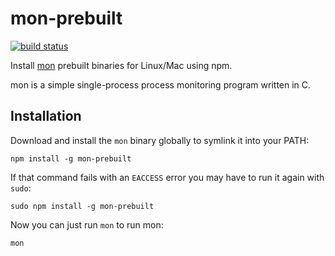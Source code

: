 # mon-prebuilt

[![build status](http://img.shields.io/travis/maxogden/mon-prebuilt.svg?style=flat)](http://travis-ci.org/maxogden/mon-prebuilt)

Install [mon](https://github.com/tj/mon) prebuilt binaries for Linux/Mac using npm.

mon is a simple single-process process monitoring program written in C.

## Installation

Download and install the `mon` binary globally to symlink it into your PATH:

```
npm install -g mon-prebuilt
```

If that command fails with an `EACCESS` error you may have to run it again with `sudo`:

```
sudo npm install -g mon-prebuilt
```

Now you can just run `mon` to run mon:

```
mon
```

